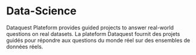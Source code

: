 # Data-Science

Dataquest Plateform provides guided projects to answer real-world questions on real datasets.
La plateform Dataquest fournit des projets guidés pour répondre aux questions du monde réel sur des ensembles de données réels.

